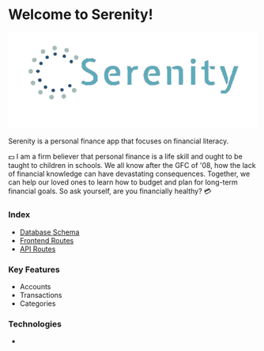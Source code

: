 # Welcome to Serenity!
![Serenity Logo](https://github.com/Skulllady/serenity/blob/main/react-app/src/images/logo/logo_transparent.png)

Serenity is a personal finance app that focuses on financial literacy.

💵 I am a firm believer that personal finance is a life skill and ought to be taught to children in schools. We all know after the GFC of '08, how the lack of financial knowledge can have devastating consequences.
Together, we can help our loved ones to learn how to budget and plan for long-term financial goals.
So ask yourself, are you financially healthy? 💳

### Index
* [Database Schema](https://github.com/Skulllady/serenity/wiki/Database-Schema)
* [Frontend Routes](https://github.com/Skulllady/serenity/wiki/Front-End-Routes)
* [API Routes](https://github.com/Skulllady/serenity/wiki/API_Routes)


### Key Features
* Accounts
* Transactions
* Categories

### Technologies
-
